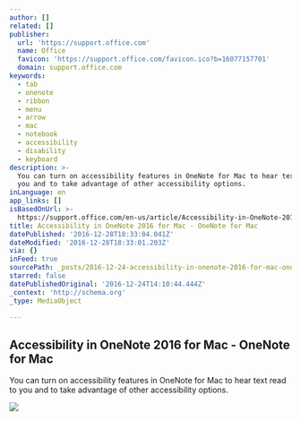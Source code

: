 ```yaml
---
author: []
related: []
publisher:
  url: 'https://support.office.com'
  name: Office
  favicon: 'https://support.office.com/favicon.ico?b=16077157701'
  domain: support.office.com
keywords:
  - tab
  - onenote
  - ribbon
  - menu
  - arrow
  - mac
  - notebook
  - accessibility
  - disability
  - keyboard
description: >-
  You can turn on accessibility features in OneNote for Mac to hear text read to
  you and to take advantage of other accessibility options.
inLanguage: en
app_links: []
isBasedOnUrl: >-
  https://support.office.com/en-us/article/Accessibility-in-OneNote-2016-for-Mac-cbfcedce-4ed7-4e6d-9b18-af1fed954e5c
title: Accessibility in OneNote 2016 for Mac - OneNote for Mac
datePublished: '2016-12-28T18:33:04.041Z'
dateModified: '2016-12-28T18:33:01.203Z'
via: {}
inFeed: true
sourcePath: _posts/2016-12-24-accessibility-in-onenote-2016-for-mac-onenote-for-mac.md
starred: false
datePublishedOriginal: '2016-12-24T14:10:44.444Z'
_context: 'http://schema.org'
_type: MediaObject

---
```

<article style=""><h1>Accessibility in OneNote 2016 for Mac - OneNote for Mac</h1><p>You can turn on accessibility features in OneNote for Mac to hear text read to you and to take advantage of other accessibility options.</p><img src="http://support.office.com/Images/SOC_SharingImage_720x405.png" /></article>